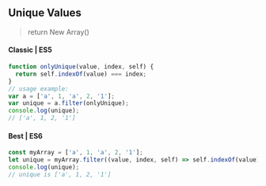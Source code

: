 ## Unique Values
> return New Array()

#### Classic | ES5
```js
function onlyUnique(value, index, self) {
  return self.indexOf(value) === index;
}
// usage example:
var a = ['a', 1, 'a', 2, '1'];
var unique = a.filter(onlyUnique);
console.log(unique); 
// ['a', 1, 2, '1']
```

#### Best | ES6

```js
const myArray = ['a', 1, 'a', 2, '1'];
let unique = myArray.filter((value, index, self) => self.indexOf(value) === index);
console.log(unique); 
// unique is ['a', 1, 2, '1']
```
